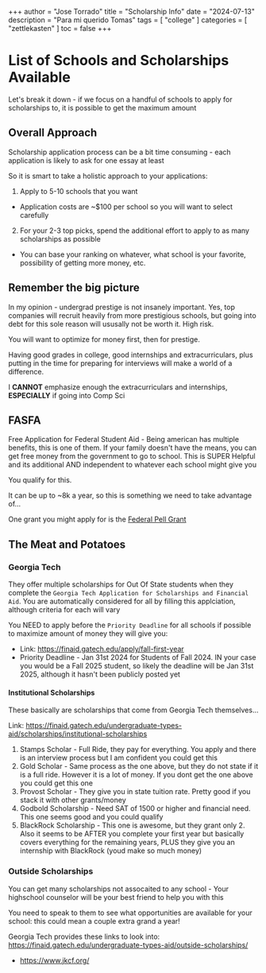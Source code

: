 +++
author = "Jose Torrado"
title = "Scholarship Info"
date = "2024-07-13"
description = "Para mi querido Tomas"
tags = [
    "college"
]
categories = [
    "zettlekasten"
]
toc = false
+++

# List of Schools and Scholarships Available

Let's break it down - if we focus on a handful of schools to apply for scholarships to, it is possible to get the maximum amount

## Overall Approach
Scholarship application process can be a bit time consuming - each application is likely to ask for one essay at least

So it is smart to take a holistic approach to your applications:
1. Apply to 5-10 schools that you want
  - Application costs are ~\$100 per school so you will want to select carefully
2. For your 2-3 top picks, spend the additional effort to apply to as many scholarships as possible
  - You can base your ranking on whatever, what school is your favorite, possibility of getting more money, etc.

## Remember the big picture
In my opinion - undergrad prestige is not insanely important. Yes, top companies will recruit heavily from more prestigious schools, but going into debt for this sole reason will ususally not be worth it. High risk.

You will want to optimize for money first, then for prestige.

Having good grades in college, good internships and extracurriculars, plus putting in the time for preparing for interviews will make a world of a difference.

I **CANNOT** emphasize enough the extracurriculars and internships, **ESPECIALLY** if going into Comp Sci

## FASFA 

Free Application for Federal Student Aid - Being american has multiple benefits, this is one of them. If your family doesn't have the means, you can get free money from the government to go to school. This is SUPER Helpful and its additional AND independent to whatever each school might give you

You qualify for this.

It can be up to ~8k a year, so this is something we need to take advantage of...

One grant you might apply for is the [Federal Pell Grant](https://studentaid.gov/understand-aid/types/grants/pell)

## The Meat and Potatoes

### Georgia Tech

They offer multiple scholarships for Out Of State students when they complete the `Georgia Tech Application for Scholarships and Financial Aid`. You are automatically considered for all by filling this applciation, although criteria for each will vary

You NEED to apply before the `Priority Deadline` for all schools if possible to maximize amount of money they will give you:

- Link: https://finaid.gatech.edu/apply/fall-first-year
- Priority Deadline - Jan 31st 2024 for Students of Fall 2024. IN your case you would be a Fall 2025 student, so likely the deadline will be Jan 31st 2025, although it hasn't been publicly posted yet

#### Institutional Scholarships

These basically are scholarships that come from Georgia Tech themselves...

Link: https://finaid.gatech.edu/undergraduate-types-aid/scholarships/institutional-scholarships

1. Stamps Scholar - Full Ride, they pay for everything. You apply and there is an interview process but I am confident you could get this
2. Gold Scholar - Same process as the one above, but they do not state if it is a full ride. However it is a lot of money. If you dont get the one above you could get this one
3. Provost Scholar - They give you in state tuition rate. Pretty good if you stack it with other grants/money
4. Godbold Scholarship - Need SAT of 1500 or higher and financial need. This one seems good and you could qualify
5. BlackRock Scholarship - This one is awesome, but they grant only 2. Also it seems to be AFTER you complete your first year but basically covers everything for the remaining years, PLUS they give you an internship with BlackRock (youd make so much money)


### Outside Scholarships

You can get many scholarships not assocaited to any school - Your highschool counselor will be your best friend to help you with this

You need to speak to them to see what opportunities are available for your school: this could mean a couple extra grand a year!

Georgia Tech provides these links to look into: https://finaid.gatech.edu/undergraduate-types-aid/outside-scholarships/

- https://www.jkcf.org/

